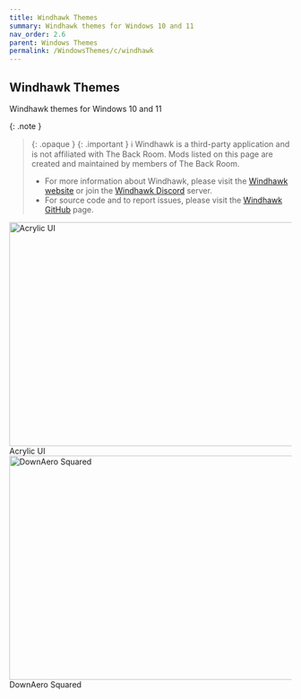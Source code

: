 ```yaml
---
title: Windhawk Themes
summary: Windhawk themes for Windows 10 and 11
nav_order: 2.6
parent: Windows Themes
permalink: /WindowsThemes/c/windhawk
---
```


## Windhawk Themes
Windhawk themes for Windows 10 and 11

{: .note }
> {: .opaque }
> {: .important }
> ℹ️ Windhawk is a third-party application and is not affiliated with The Back Room. Mods listed on this page are created and maintained by members of The Back Room.  
> 
> - For more information about Windhawk, please visit the [Windhawk website](https://windhawk.net) or join the [Windhawk Discord](https://discord.com/servers/windhawk-923944342991818753) server.
> - For source code and to report issues, please visit the [Windhawk GitHub](https://github.com/ramensoftware/windhawk) page.

<div class="gallery text-delta">
<div class="gallery-item">
<a target="_blank" href="/WindowsThemes/c/windhawk/AcrylicUI">
<img src="/assets/images/previews/start-menu-styler/acrylic.bmp" alt="Acrylic UI" width="600" height="400">
</a>
<div class="desc">Acrylic UI</div>
</div>
<div class="gallery-item">
<a target="_blank" href="/WindowsThemes/c/windhawk/DownAeroSquared">
<img src="/assets/images/previews/start-menu-styler/down-aero-squared.bmp" alt="DownAero Squared" width="600" height="400">
</a>
<div class="desc">DownAero Squared</div>
</div>
</div>